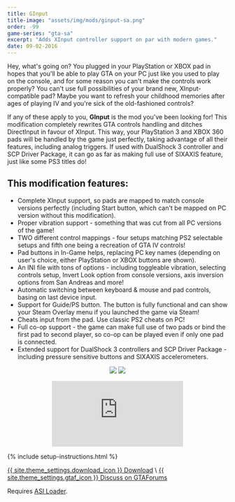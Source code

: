 ```yaml
---
title: GInput
title-image: "assets/img/mods/ginput-sa.png"
order: -99
game-series: "gta-sa"
excerpt: "Adds XInput controller support on par with modern games."
date: 09-02-2016
---
```

Hey, what's going on? You plugged in your PlayStation or XBOX pad in hopes that you'll be able to play GTA on your PC just like you used to play on the console, and for some reason you can't make the controls work properly? You can't use full possibilities of your brand new, XInput-compatible pad? Maybe you want to refresh your childhood memories after ages of playing IV and you're sick of the old-fashioned controls?

If any of these apply to you, **GInput** is the mod you've been looking for! This modification completely rewrites GTA controls handling and ditches DirectInput in favour of XInput. This way, your PlayStation 3 and XBOX 360 pads will be handled by the game just perfectly, taking advantage of all their features, including analog triggers. If used with DualShock 3 controller and SCP Driver Package, it can go as far as making full use of SIXAXIS feature, just like some PS3 titles do!

## This modification features:
* Complete XInput support, so pads are mapped to match console versions perfectly (including Start button, which can't be mapped on PC version without this modification).
* Proper vibration support - something that was cut from all PC versions of the game!
* TWO different control mappings - four setups matching PS2 selectable setups and fifth one being a recreation of GTA IV controls!
* Pad buttons in In-Game helps, replacing PC key names (depending on user's choice, either PlayStation or XBOX buttons are shown).
* An INI file with tons of options - including toggleable vibration, selecting controls setup, Invert Look option from console versions, axis inversion options from San Andreas and more!
* Automatic switching between keyboard & mouse and pad controls, basing on last device input.
* Support for Guide/PS button. The button is fully functional and can show your Steam Overlay menu if you launched the game via Steam!
* Cheats input from the pad. Use classic PS2 cheats on PC!
* Full co-op support - the game can make full use of two pads or bind the first pad to second player, so co-op can be played even if only one pad is connected.
* Extended support for DualShock 3 controllers and SCP Driver Package - including pressure sensitive buttons and SIXAXIS accelerometers.

<p class="mod-screenshot" align="center">
<a href="http://i.imgur.com/bKoE8p3.jpg"><img src="http://i.imgur.com/bKoE8p3l.jpg"></a>
<a href="http://i.imgur.com/hOVRwPV.jpg"><img src="http://i.imgur.com/hOVRwPVl.jpg"></a>
</p>

<div align="center" class="video-container">
<iframe src="https://www.youtube.com/embed/YoGUNtpC2j0" frameborder="0" allowfullscreen></iframe>
</div>

{% include setup-instructions.html %}

<a href="http://silent.rockstarvision.com/uploads/GInputSA.zip" class="button" role="button">{{ site.theme_settings.download_icon }} Download</a> \\
<a href="https://gtaforums.com/topic/562765-ginput/" class="button forums" role="button">{{ site.theme_settings.gtaf_icon }} Discuss on GTAForums</a>

Requires <a href="#asiloader">ASI Loader<a>.